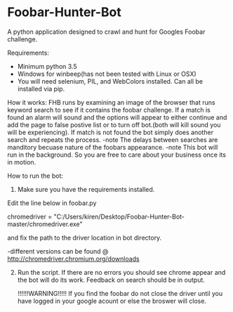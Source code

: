 # Foobar-Hunter-Bot
A python application designed to crawl and hunt for Googles Foobar challenge.

Requirements:
- Minimum python 3.5
- Windows for winbeep(has not been tested with Linux or OSX)
- You will need selenium, PIL, and WebColors installed. Can all be installed via pip.
  
How it works:
  FHB runs by examining an image of the browser that runs keyword search to see if it contains the foobar challenge. If a match is found an alarm will sound and the options will appear to either continue and add the page to false postive list or to turn off bot.(both will kill sound you will be experiencing). If match is not found the bot simply does another search and repeats the process.
  -note The delays between searches are manditory becuase nature of the foobars appearance.
  -note This bot will run in the background. So you are free to care about your business once its in motion.

How to run the bot:
  1. Make sure you have the requirements installed. 
  
  Edit the line below in foobar.py
  
  chromedriver = "C:/Users/kiren/Desktop/Foobar-Hunter-Bot-master/chromedriver.exe" 

  and fix the path to the driver location in bot directory.

  -different versions can be found @  http://chromedriver.chromium.org/downloads

2. Run the script.
  If there are no errors you should see chrome appear and the bot will do its work. Feedback on search should be in output.
  
   !!!!!!WARNING!!!!!
  If you find the foobar do not close the driver until you have logged in your google acount or else the broswer will close.




  
   

